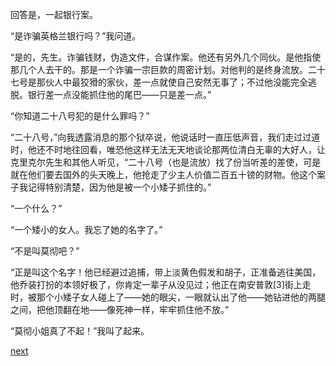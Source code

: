 
回答是，一起银行案。

“是诈骗英格兰银行吗？”我问道。

“是的，先生。诈骗钱财，伪造文件，合谋作案。他还有另外几个同伙。是他指使那几个人去干的。那是一个诈骗一宗巨款的周密计划。对他判的是终身流放。二十七号是那伙人中最狡猾的家伙，差一点就使自己安然无事了；不过他没能完全逃脱。银行差一点没能抓住他的尾巴——只是差一点。”

“你知道二十八号犯的是什么罪吗？”

“二十八号，”向我透露消息的那个狱卒说，他说话时一直压低声音，我们走过过道时，他还不时地往回看，唯恐他这样无法无天地谈论那两位清白无辜的大好人，让克里克尔先生和其他人听见，“二十八号（也是流放）找了份当听差的差使，可是就在他们要去国外的头天晚上，他抢走了少主人价值二百五十镑的财物。他这个案子我记得特别清楚，因为他是被一个小矮子抓住的。”

“一个什么？”

“一个矮小的女人。我忘了她的名字了。”

“不是叫莫彻吧？”

“正是叫这个名字！他已经避过追捕，带上淡黄色假发和胡子，正准备逃往美国，他乔装打扮的本领好极了，你肯定一辈子从没见过；他正在南安普敦[3]街上走时，被那个小矮子女人碰上了——她的眼尖，一眼就认出了他——她钻进他的两腿之间，把他顶翻在地——像死神一样，牢牢抓住他不放。”

“莫彻小姐真了不起！”我叫了起来。

[next](page758.md)
